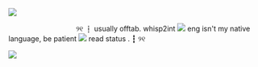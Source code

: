 ![](https://media.discordapp.net/attachments/1279335026051256412/1363995222454964244/image.png?ex=68080f0a&is=6806bd8a&hm=b41c3b97f2a3eaa9343dfcd580ecfc1574be6045580bbe72a9d51bec48a37130&=&width=986&height=565)








‎ ‎ ‎‎ ‎ ‎ ‎ ‎ ‎ ‎ ‎ ‎ ‎ ‎ ‎  ‎ ‎ ‎‎ ‎ ‎ ‎ ‎ ‎ ‎ ‎ ‎ ‎ ‎ ‎ ‎ ‎ ‎ ‎ ‎ ‎ ୨୧ ┇ usually offtab. whisp2int ![](https://64.media.tumblr.com/3f3c34dac5d00f1b84267355d0359402/f78da13d0af7a7dc-90/s75x75_c1/c91321da7e7bdddbe507da8ee16329341c4eb39f.gifv) eng isn't my native language, be patient ![](https://64.media.tumblr.com/0c14bc3b0755cdffe200b619cd5db1eb/28e317415f60470e-11/s75x75_c1/a3430dc4261056238e747f04afdec768d8ebd94c.gifv) read status . ┇ ୨୧








![](https://media.discordapp.net/attachments/1183994945128890381/1364023415899422720/image.png?ex=6808294c&is=6806d7cc&hm=7725b0512734d1396ef4c8d38e6111a69466cc80e40aaee85439cec90790d16f&=&width=1061&height=565)
